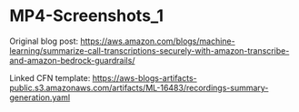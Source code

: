 # MP4-Screenshots_1
Original blog post: https://aws.amazon.com/blogs/machine-learning/summarize-call-transcriptions-securely-with-amazon-transcribe-and-amazon-bedrock-guardrails/

Linked CFN template: https://aws-blogs-artifacts-public.s3.amazonaws.com/artifacts/ML-16483/recordings-summary-generation.yaml
